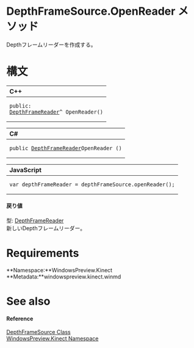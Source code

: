 DepthFrameSource.OpenReader メソッド  
==================================  

Depthフレームリーダーを作成する。
<span id="syntaxSection"></span>

構文
======  

<table>
<colgroup>
<col width="100%" />
</colgroup>
<thead>
<tr class="header">
<th align="left">C++</th>
</tr>
</thead>
<tbody>
<tr class="odd">
<td align="left"><pre><code>public:  
<a href="../../DepthFrameReader_Class.md">DepthFrameReader</a>^ OpenReader()</code></pre></td>
</tr>
</tbody>
</table>

<table>
<colgroup>
<col width="100%" />
</colgroup>
<thead>
<tr class="header">
<th align="left">C#</th>
</tr>
</thead>
<tbody>
<tr class="odd">
<td align="left"><pre><code>public <a href="../../DepthFrameReader_Class.md">DepthFrameReader</a>OpenReader ()</code></pre></td>
</tr>
</tbody>
</table>

<table>
<colgroup>
<col width="100%" />
</colgroup>
<thead>
<tr class="header">
<th align="left">JavaScript</th>
</tr>
</thead>
<tbody>
<tr class="odd">
<td align="left"><pre><code>var depthFrameReader = depthFrameSource.openReader();</code></pre></td>
</tr>
</tbody>
</table>

<span id="ID4ES"></span>
#### 戻り値  

型: [DepthFrameReader](../../DepthFrameReader_Class.md)  
 新しいDepthフレームリーダー。  

<span id="requirements"></span>

Requirements  
============  

**Namespace:**WindowsPreview.Kinect  
**Metadata:**windowspreview.kinect.winmd  

<span id="ID4EAB"></span>

See also  
========  

<span id="ID4ECB"></span>
#### Reference  

[DepthFrameSource Class](../../DepthFrameSource_Class.md)  
 [WindowsPreview.Kinect Namespace](../../../Kinect.md)  



<!--Please do not edit the data in the comment block below.-->
<!--
TOCTitle : OpenReader Method
RLTitle : DepthFrameSource.OpenReader Method
KeywordK : OpenReader method
KeywordK : DepthFrameSource.OpenReader method
KeywordF : WindowsPreview.Kinect.DepthFrameSource.OpenReader
KeywordF : DepthFrameSource.OpenReader
KeywordF : OpenReader
KeywordF : WindowsPreview.Kinect.DepthFrameSource.OpenReader
KeywordA : M:WindowsPreview.Kinect.DepthFrameSource.OpenReader
AssetID : M:WindowsPreview.Kinect.DepthFrameSource.OpenReader
Locale : en-us
CommunityContent : 1
APIType : Managed
APILocation : windowspreview.kinect.winmd
APIName : WindowsPreview.Kinect.DepthFrameSource.OpenReader
TargetOS : Windows
TopicType : kbSyntax
DevLang : VB
DevLang : CSharp
DevLang : JavaScript
DevLang : C++
DocSet : K4Wv2
ProjType : K4Wv2Proj
Technology : Kinect for Windows
Product : Kinect for Windows SDK v2
productversion : 20
-->
